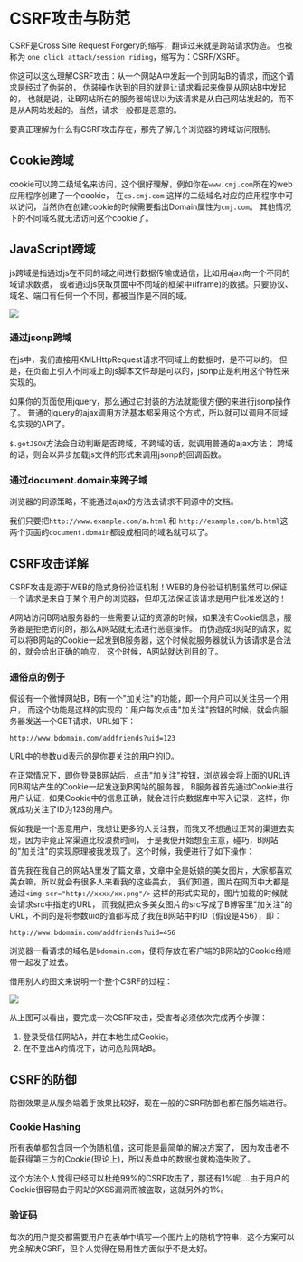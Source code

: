 # CSRF攻击与防范

CSRF是Cross Site Request Forgery的缩写，翻译过来就是跨站请求伪造。 也被称为 `one click attack/session riding`，缩写为：CSRF/XSRF。

你这可以这么理解CSRF攻击：从一个网站A中发起一个到网站B的请求，而这个请求是经过了伪装的， 伪装操作达到的目的就是让请求看起来像是从网站B中发起的，
也就是说，让B网站所在的服务器端误以为该请求是从自己网站发起的，而不是从A网站发起的。当然，请求一般都是恶意的。

要真正理解为什么有CSRF攻击存在，那先了解几个浏览器的跨域访问限制。

## Cookie跨域

cookie可以跨二级域名来访问，这个很好理解，例如你在`www.cmj.com`所在的web应用程序创建了一个cookie， 在`cs.cmj.com`
这样的二级域名对应的应用程序中可以访问，当然你在创建cookie的时候需要指出Domain属性为`cmj.com`。 其他情况下的不同域名就无法访问这个cookie了。

## JavaScript跨域

js跨域是指通过js在不同的域之间进行数据传输或通信，比如用ajax向一个不同的域请求数据， 或者通过js获取页面中不同域的框架中(iframe)的数据。只要协议、域名、端口有任何一个不同，都被当作是不同的域。

![](https://xnstatic-1253397658.file.myqcloud.com/csrf01.png)

### 通过jsonp跨域

在js中，我们直接用XMLHttpRequest请求不同域上的数据时，是不可以的。 但是，在页面上引入不同域上的js脚本文件却是可以的，jsonp正是利用这个特性来实现的。

如果你的页面使用jquery，那么通过它封装的方法就能很方便的来进行jsonp操作了。 普通的jquery的ajax调用方法基本都采用这个方式，所以就可以调用不同域名实现的API了。

`$.getJSON`方法会自动判断是否跨域，不跨域的话，就调用普通的ajax方法； 跨域的话，则会以异步加载js文件的形式来调用jsonp的回调函数。

### 通过document.domain来跨子域

浏览器的同源策略，不能通过ajax的方法去请求不同源中的文档。

我们只要把`http://www.example.com/a.html` 和 `http://example.com/b.html`这两个页面的`document.domain`都设成相同的域名就可以了。

## CSRF攻击详解

CSRF攻击是源于WEB的隐式身份验证机制！WEB的身份验证机制虽然可以保证一个请求是来自于某个用户的浏览器，但却无法保证该请求是用户批准发送的！

A网站访问B网站服务器的一些需要认证的资源的时候，如果没有Cookie信息，服务器是拒绝访问的，那么A网站就无法进行恶意操作。
而伪造成B网站的请求，就可以将B网站的Cookie一起发到B服务器，这个时候就服务器就认为该请求是合法的，就会给出正确的响应， 这个时候，A网站就达到目的了。

### 通俗点的例子

假设有一个微博网站B，B有一个"加关注"的功能，即一个用户可以关注另一个用户， 而这个功能是这样的实现的：用户每次点击"加关注"按钮的时候，就会向服务器发送一个GET请求，URL如下：

```
http://www.bdomain.com/addfriends?uid=123
```

URL中的参数uid表示的是你要关注的用户的ID。

在正常情况下，即你登录B网站后，点击"加关注"按钮，浏览器会将上面的URL连同B网站产生的Cookie一起发送到B网站的服务器，
B服务器首先通过Cookie进行用户认证，如果Cookie中的信息正确，就会进行向数据库中写入记录，这样，你就成功关注了ID为123的用户。

假如我是一个恶意用户，我想让更多的人关注我，而我又不想通过正常的渠道去实现，因为毕竟正常渠道比较浪费时间， 于是我便开始想歪主意，碰巧，B网站的"加关注"的实现原理被我发现了。这个时候，我便进行了如下操作：

首先我在我自己的网站A里发了篇文章，文章中全是妖娆的美女图片，大家都喜欢美女嘛，所以就会有很多人来看我的这些美女， 我们知道，图片在网页中大都是通过`<img scr="http://xxxx/xx.png"/>`
这样的形式实现的，图片加载的时候就会请求src中指定的URL， 而我就把众多美女图片的src写成了B博客里"加关注"的URL，不同的是将参数uid的值都写成了我在B网站中的ID（假设是456），即：

```
http://www.bdomain.com/addfriends?uid=456
```

浏览器一看请求的域名是`bdomain.com`，便将存放在客户端的B网站的Cookie给顺带一起发了过去。

借用别人的图文来说明一个整个CSRF的过程：

![](https://xnstatic-1253397658.file.myqcloud.com/csrf02.png)

从上图可以看出，要完成一次CSRF攻击，受害者必须依次完成两个步骤：

1. 登录受信任网站A，并在本地生成Cookie。
2. 在不登出A的情况下，访问危险网站B。

## CSRF的防御

防御效果是从服务端着手效果比较好，现在一般的CSRF防御也都在服务端进行。

### Cookie Hashing

所有表单都包含同一个伪随机值，这可能是最简单的解决方案了， 因为攻击者不能获得第三方的Cookie(理论上)，所以表单中的数据也就构造失败了。

这个方法个人觉得已经可以杜绝99%的CSRF攻击了，那还有1%呢....由于用户的Cookie很容易由于网站的XSS漏洞而被盗取，这就另外的1%。

### 验证码

每次的用户提交都需要用户在表单中填写一个图片上的随机字符串，这个方案可以完全解决CSRF，但个人觉得在易用性方面似乎不是太好。


